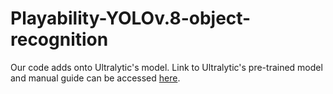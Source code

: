 # Playability-YOLOv.8-object-recognition
Our code adds onto Ultralytic's model. Link to Ultralytic's pre-trained model and manual guide can be accessed [here]([url](https://docs.ultralytics.com/datasets/detect/coco/)https://docs.ultralytics.com/datasets/detect/coco/).
